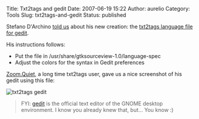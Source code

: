 Title: Txt2tags and gedit
Date: 2007-06-19 15:22
Author: aurelio
Category: Tools
Slug: txt2tags-and-gedit
Status: published

Stefano D'Archino [told
us](http://sourceforge.net/mailarchive/message.php?msg_name=1181733636.6458.3.camel%40amilo)
about his new creation: the [txt2tags language file for
gedit](http://txt2tags.sourceforge.net/tools/txt2tags-gedit.lang).

His instructions follows:

-   Put the file in /usr/share/gtksourceview-1.0/language-spec
-   Adjust the colors for the syntax in Gedit preferences

[Zoom.Quiet](http://blog.zoomquiet.org/pyblosxom/), a long time txt2tags
user, gave us a nice screenshot of his gedit using this file:

![txt2tags gedit](http://txt2tags.files.wordpress.com/2007/06/gedit.jpg)

> FYI: [gedit](http://www.gnome.org/projects/gedit/) is the official
> text editor of the GNOME desktop environment. I know you already knew
> that, but... You know :)
